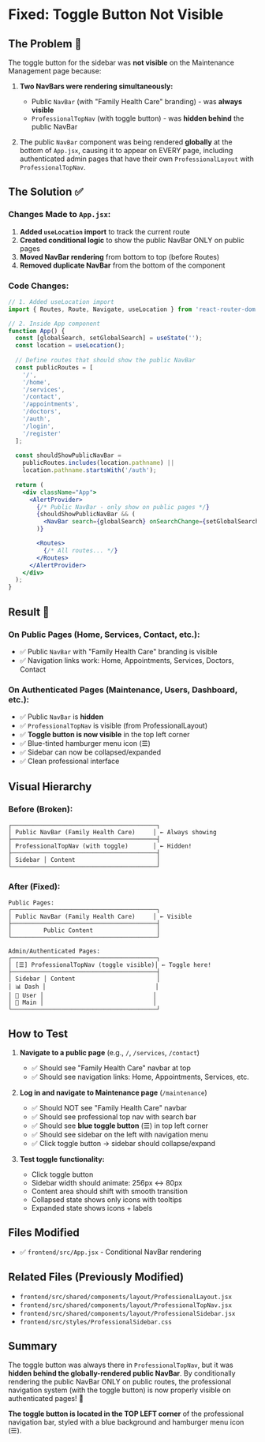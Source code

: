 # Fixed: Toggle Button Not Visible

## The Problem 🐛

The toggle button for the sidebar was **not visible** on the Maintenance Management page because:

1. **Two NavBars were rendering simultaneously:**
   - Public `NavBar` (with "Family Health Care" branding) - was **always visible**
   - `ProfessionalTopNav` (with toggle button) - was **hidden behind** the public NavBar

2. The public `NavBar` component was being rendered **globally** at the bottom of `App.jsx`, causing it to appear on EVERY page, including authenticated admin pages that have their own `ProfessionalLayout` with `ProfessionalTopNav`.

## The Solution ✅

### Changes Made to `App.jsx`:

1. **Added `useLocation` import** to track the current route
2. **Created conditional logic** to show the public NavBar ONLY on public pages
3. **Moved NavBar rendering** from bottom to top (before Routes)
4. **Removed duplicate NavBar** from the bottom of the component

### Code Changes:

```jsx
// 1. Added useLocation import
import { Routes, Route, Navigate, useLocation } from 'react-router-dom';

// 2. Inside App component
function App() {
  const [globalSearch, setGlobalSearch] = useState('');
  const location = useLocation();
  
  // Define routes that should show the public NavBar
  const publicRoutes = [
    '/', 
    '/home', 
    '/services', 
    '/contact', 
    '/appointments', 
    '/doctors', 
    '/auth', 
    '/login', 
    '/register'
  ];
  
  const shouldShowPublicNavBar = 
    publicRoutes.includes(location.pathname) || 
    location.pathname.startsWith('/auth');
  
  return (
    <div className="App">
      <AlertProvider>
        {/* Public NavBar - only show on public pages */}
        {shouldShowPublicNavBar && (
          <NavBar search={globalSearch} onSearchChange={setGlobalSearch} />
        )}

        <Routes>
          {/* All routes... */}
        </Routes>
      </AlertProvider>
    </div>
  );
}
```

## Result 🎉

### On Public Pages (Home, Services, Contact, etc.):
- ✅ Public `NavBar` with "Family Health Care" branding is visible
- ✅ Navigation links work: Home, Appointments, Services, Doctors, Contact

### On Authenticated Pages (Maintenance, Users, Dashboard, etc.):
- ✅ Public `NavBar` is **hidden**
- ✅ `ProfessionalTopNav` is visible (from ProfessionalLayout)
- ✅ **Toggle button is now visible** in the top left corner
- ✅ Blue-tinted hamburger menu icon (☰)
- ✅ Sidebar can now be collapsed/expanded
- ✅ Clean professional interface

## Visual Hierarchy

### Before (Broken):
```
┌─────────────────────────────────────────┐
│ Public NavBar (Family Health Care)     │ ← Always showing
├─────────────────────────────────────────┤
│ ProfessionalTopNav (with toggle)       │ ← Hidden!
├─────────────────────────────────────────┤
│ Sidebar │ Content                       │
└─────────────────────────────────────────┘
```

### After (Fixed):
```
Public Pages:
┌─────────────────────────────────────────┐
│ Public NavBar (Family Health Care)     │ ← Visible
├─────────────────────────────────────────┤
│         Public Content                  │
└─────────────────────────────────────────┘

Admin/Authenticated Pages:
┌─────────────────────────────────────────┐
│ [☰] ProfessionalTopNav (toggle visible)│ ← Toggle here!
├─────────────────────────────────────────┤
│ Sidebar │ Content                       │
│ 📊 Dash │                               │
│ 👥 User │                               │
│ 🔧 Main │                               │
└─────────────────────────────────────────┘
```

## How to Test

1. **Navigate to a public page** (e.g., `/`, `/services`, `/contact`)
   - ✅ Should see "Family Health Care" navbar at top
   - ✅ Should see navigation links: Home, Appointments, Services, etc.

2. **Log in and navigate to Maintenance page** (`/maintenance`)
   - ✅ Should NOT see "Family Health Care" navbar
   - ✅ Should see professional top nav with search bar
   - ✅ Should see **blue toggle button** (☰) in top left corner
   - ✅ Should see sidebar on the left with navigation menu
   - ✅ Click toggle button → sidebar should collapse/expand

3. **Test toggle functionality:**
   - Click toggle button
   - Sidebar width should animate: 256px ↔ 80px
   - Content area should shift with smooth transition
   - Collapsed state shows only icons with tooltips
   - Expanded state shows icons + labels

## Files Modified

- ✅ `frontend/src/App.jsx` - Conditional NavBar rendering

## Related Files (Previously Modified)

- `frontend/src/shared/components/layout/ProfessionalLayout.jsx`
- `frontend/src/shared/components/layout/ProfessionalTopNav.jsx`
- `frontend/src/shared/components/layout/ProfessionalSidebar.jsx`
- `frontend/src/styles/ProfessionalSidebar.css`

## Summary

The toggle button was always there in `ProfessionalTopNav`, but it was **hidden behind the globally-rendered public NavBar**. By conditionally rendering the public NavBar ONLY on public routes, the professional navigation system (with the toggle button) is now properly visible on authenticated pages! 🎉

**The toggle button is located in the TOP LEFT corner** of the professional navigation bar, styled with a blue background and hamburger menu icon (☰).
